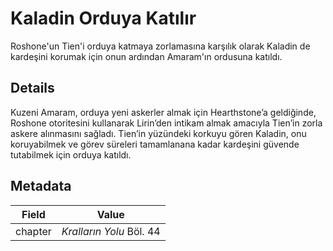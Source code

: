 # Kaladin Orduya Katılır
Roshone'un Tien'i orduya katmaya zorlamasına karşılık olarak Kaladin de kardeşini korumak için onun ardından Amaram'ın ordusuna katıldı.

## Details
Kuzeni Amaram, orduya yeni askerler almak için Hearthstone’a geldiğinde, Roshone otoritesini kullanarak Lirin’den intikam almak amacıyla Tien’in zorla askere alınmasını sağladı. Tien’in yüzündeki korkuyu gören Kaladin, onu koruyabilmek ve görev süreleri tamamlanana kadar kardeşini güvende tutabilmek için orduya katıldı.

## Metadata
| Field | Value |
| ----- | ----- |
| chapter | *Kralların Yolu* Böl. 44 |
